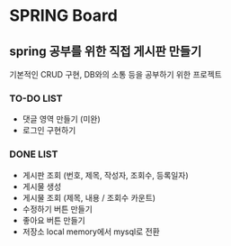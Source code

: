 # SPRING Board

## spring 공부를 위한 직접 게시판 만들기

기본적인 CRUD 구현, DB와의 소통 등을 공부하기 위한 프로젝트

### TO-DO LIST
- 댓글 영역 만들기 (미완)
- 로그인 구현하기

### DONE LIST
- 게시판 조회 (번호, 제목, 작성자, 조회수, 등록일자)
- 게시물 생성
- 게시물 조회 (제목, 내용 / 조회수 카운트)
- 수정하기 버튼 만들기
- 좋아요 버튼 만들기
- 저장소 local memory에서 mysql로 전환